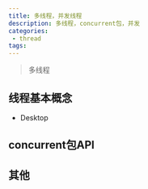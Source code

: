 ```yaml
---
title: 多线程，并发线程
description: 多线程，concurrent包，并发
categories:
 - thread
tags:
---
```


> 多线程



## 线程基本概念

* Desktop


## concurrent包API




## 其他

